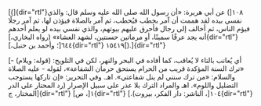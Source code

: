 [(]{dir="rtl"}١٠٨[) عن أبي هريرة: «أن رسول الله صلى الله عليه وسلم قال:
والذي نفسي بيده لقد هممت أن آمر بحطب فيُحطب، ثم آمر بالصلاة فيؤذن لها، ثم
آمر رجلًا فيؤم الناس، ثم أخالف إلى رجال فأحرق عليهم بيوتهم، والذي نفسي
بيده لو يعلم أحدهم أنه يجد عرقًا سمينًا، أو مرماتين حسنتين، لشهد العشاء»
(رواه البخاري،]{dir="rtl"} ٦٤٤[؛ وأحمد بن حنبل،]{dir="rtl"}
١٥٤١٩[).]{dir="rtl"}

[- (قوله: ويلام) أي يُعاتب بالتاء لا يُعاقب، كما أفاده في البحر والنهر،
لكن في التلويح: «ترك السنة المؤكدة قريب من الحرام يستحق حرمان الشفاعة»،
لقوله - عليه الصلاة والسلام: «من ترك سنني لم ينل شفاعتي». اهـ. وفي
التحرير: «إن تاركها يستوجب التضليل واللوم». اهـ والمراد الترك بلا عذر
على سبيل الإصرار (رد المحتار على الدر المختار، ج]{dir="rtl"} ١[،
ص]{dir="rtl"} ١٠٤[، الناشر: دار الفكر، بيروت).]{dir="rtl"}
